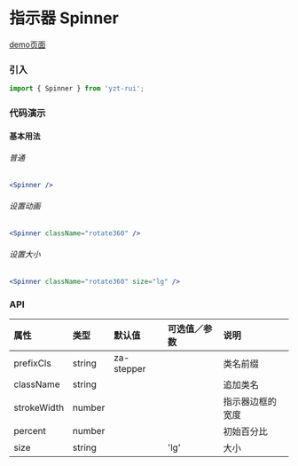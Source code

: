 # 指示器 Spinner

[demo页面](http://47.102.138.2/yui.mobile/#/spinner)

### 引入

```js
import { Spinner } from 'yzt-rui';
```

### 代码演示

#### 基本用法

###### 普通
```jsx
<Spinner />
```

###### 设置动画
```jsx
<Spinner className="rotate360" />
```

###### 设置大小
```jsx
<Spinner className="rotate360" size="lg" />
```



### API

| 属性 | 类型 | 默认值 | 可选值／参数 | 说明 |
| :--- | :--- | :--- | :--- | :--- |
| prefixCls | string | za-stepper | | 类名前缀 |
| className | string | | | 追加类名 |
| strokeWidth | number | | | 指示器边框的宽度 |
| percent | number | | | 初始百分比 |
| size | string | | 'lg' | 大小 |




